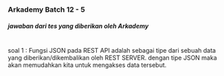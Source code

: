 ### Arkademy Batch 12 - 5
##### jawaban dari tes yang diberikan oleh Arkademy
<br/>
soal 1 : Fungsi JSON pada REST API adalah sebagai tipe dari sebuah data yang diberikan/dikembalikan oleh REST SERVER. dengan tipe JSON maka akan memudahkan kita untuk mengakses data tersebut.